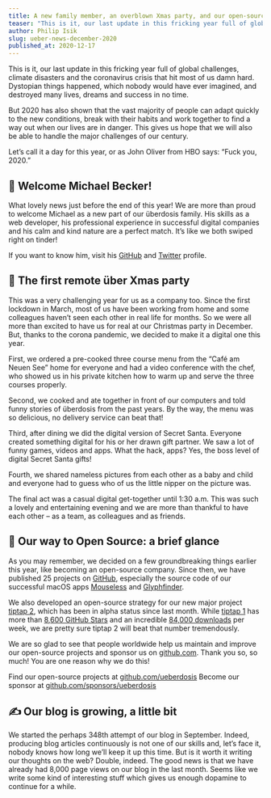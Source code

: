 ```yaml
---
title: A new family member, an overblown Xmas party, and our open-source work
teaser: "This is it, our last update in this fricking year full of global challenges. Let’s call it a day for this year, or as John Oliver says: “Fuck you, 2020”."
author: Philip Isik
slug: ueber-news-december-2020
published_at: 2020-12-17
---
```


This is it, our last update in this fricking year full of global challenges, climate disasters and the coronavirus crisis that hit most of us damn hard. Dystopian things happened, which nobody would have ever imagined, and destroyed many lives, dreams and success in no time.

But 2020 has also shown that the vast majority of people can adapt quickly to the new conditions, break with their habits and work together to find a way out when our lives are in danger. This gives us hope that we will also be able to handle the major challenges of our century.

Let’s call it a day for this year, or as John Oliver from HBO says: “Fuck you, 2020.”

## 🥳 Welcome Michael Becker!
What lovely news just before the end of this year! We are more than proud to welcome Michael as a new part of our überdosis family. His skills as a web developer, his professional experience in successful digital companies and his calm and kind nature are a perfect match. It’s like we both swiped right on tinder!

If you want to know him, visit his [GitHub](https://github.com/seebaermichi) and [Twitter](https://twitter.com/seebaermichi) profile.

## 🎄 The first remote über Xmas party
This was a very challenging year for us as a company too. Since the first lockdown in March, most of us have been working from home and some colleagues haven’t seen each other in real life for months. So we were all more than excited to have us for real at our Christmas party in December. But, thanks to the corona pandemic, we decided to make it a digital one this year.

First, we ordered a pre-cooked three course menu from the “Café am Neuen See” home for everyone and had a video conference with the chef, who showed us in his private kitchen how to warm up and serve the three courses properly.

Second, we cooked and ate together in front of our computers and told funny stories of überdosis from the past years. By the way, the menu was so delicious, no delivery service can beat that!

Third, after dining we did the digital version of Secret Santa. Everyone created something digital for his or her drawn gift partner. We saw a lot of funny games, videos and apps. What the hack, apps? Yes, the boss level of digital Secret Santa gifts!

Fourth, we shared nameless pictures from each other as a baby and child and everyone had to guess who of us the little nipper on the picture was.

The final act was a casual digital get-together until 1:30 a.m. This was such a lovely and entertaining evening and we are more than thankful to have each other – as a team, as colleagues and as friends.

## 🙋 Our way to Open Source: a brief glance
As you may remember, we decided on a few groundbreaking things earlier this year, like becoming an open-source company. Since then, we have published 25 projects on [GitHub](https://github.com/ueberdosis), especially the source code of our successful macOS apps [Mouseless](https://mouseless.app) and [Glyphfinder](https://www.glyphfinder.com).

We also developed an open-source strategy for our new major project [tiptap 2](https://blog.ueber.io/post/our-plan-for-tiptap-2/), which has been in alpha status since last month. While [tiptap 1](https://tiptap.dev) has more than [8,600 GitHub Stars](https://github.com/ueberdosis/tiptap) and an incredible [84,000 downloads](https://www.npmjs.com/package/tiptap) per week, we are pretty sure tiptap 2 will beat that number tremendously.

We are so glad to see that people worldwide help us maintain and improve our open-source projects and sponsor us on [github.com](https://github.com/sponsors/ueberdosis). Thank you so, so much! You are one reason why we do this!

Find our open-source projects at [github.com/ueberdosis](https://github.com/ueberdosis)
Become our sponsor at [github.com/sponsors/ueberdosis](https://github.com/sponsors/ueberdosis)

## ✍️ Our blog is growing, a little bit
We started the perhaps 348th attempt of our blog in September. Indeed, producing blog articles continuously is not one of our skills and, let’s face it, nobody knows how long we’ll keep it up this time. But is it worth it writing our thoughts on the web? Double, indeed. The good news is that we have already had 8,000 page views on our blog in the last month. Seems like we write some kind of interesting stuff which gives us enough dopamine to continue for a while.
